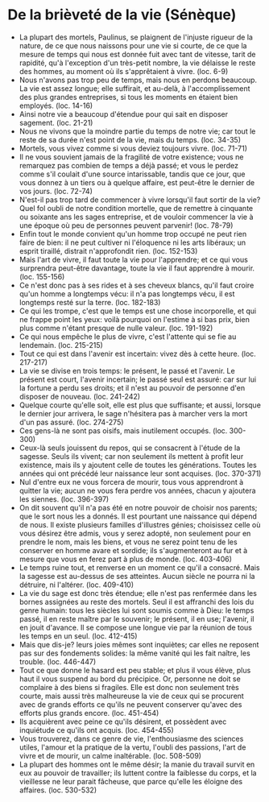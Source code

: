 # De la brièveté de la vie (Sénèque)
* La plupart des mortels, Paulinus, se plaignent de l'injuste rigueur de la nature, de ce que nous naissons pour une vie si courte, de ce que la mesure de temps qui nous est donnée fuit avec tant de vitesse, tarit de rapidité, qu'à l'exception d'un très-petit nombre, la vie délaisse le reste des hommes, au moment où ils s'apprêtaient à vivre. (loc. 6-9)
* Nous n'avons pas trop peu de temps, mais nous en perdons beaucoup. La vie est assez longue; elle suffirait, et au-delà, à l'accomplissement des plus grandes entreprises, si tous les moments en étaient bien employés. (loc. 14-16)
* Ainsi notre vie a beaucoup d'étendue pour qui sait en disposer sagement. (loc. 21-21)
* Nous ne vivons que la moindre partie du temps de notre vie; car tout le reste de sa durée n'est point de la vie, mais du temps. (loc. 34-35)
* Mortels, vous vivez comme si vous deviez toujours vivre. (loc. 71-71)
* Il ne vous souvient jamais de la fragilité de votre existence; vous ne remarquez pas combien de temps a déjà passé; et vous le perdez comme s'il coulait d'une source intarissable, tandis que ce jour, que vous donnez à un tiers ou à quelque affaire, est peut-être le dernier de vos jours. (loc. 72-74)
* N'est-il pas trop tard de commencer à vivre lorsqu'il faut sortir de la vie? Quel fol oubli de notre condition mortelle, que de remettre à cinquante ou soixante ans les sages entreprise, et de vouloir commencer la vie à une époque où peu de personnes peuvent parvenir! (loc. 78-79)
* Enfin tout le monde convient qu'un homme trop occupé ne peut rien faire de bien: il ne peut cultiver ni l'éloquence ni les arts libéraux; un esprit tiraillé, distrait n'approfondit rien. (loc. 152-153)
* Mais l'art de vivre, il faut toute la vie pour l'apprendre; et ce qui vous surprendra peut-être davantage, toute la vie il faut apprendre à mourir. (loc. 155-156)
* Ce n'est donc pas à ses rides et à ses cheveux blancs, qu'il faut croire qu'un homme a longtemps vécu: il n'a pas longtemps vécu, il est longtemps resté sur la terre. (loc. 182-183)
* Ce qui les trompe, c'est que le temps est une chose incorporelle, et qui ne frappe point les yeux: voilà pourquoi on l'estime à si bas prix, bien plus comme n'étant presque de nulle valeur. (loc. 191-192)
* Ce qui nous empêche le plus de vivre, c'est l'attente qui se fie au lendemain. (loc. 215-215)
* Tout ce qui est dans l'avenir est incertain: vivez dès à cette heure. (loc. 217-217)
* La vie se divise en trois temps: le présent, le passé et l'avenir. Le présent est court, l'avenir incertain; le passé seul est assuré: car sur lui la fortune a perdu ses droits; et il n'est au pouvoir de personne d'en disposer de nouveau. (loc. 241-242)
* Quelque courte qu'elle soit, elle est plus que suffisante; et aussi, lorsque le dernier jour arrivera, le sage n'hésitera pas à marcher vers la mort d'un pas assuré. (loc. 274-275)
* Ces gens-là ne sont pas oisifs, mais inutilement occupés. (loc. 300-300)
* Ceux-là seuls jouissent du repos, qui se consacrent à l'étude de la sagesse. Seuls ils vivent; car non seulement ils mettent à profit leur existence, mais ils y ajoutent celle de toutes les générations. Toutes les années qui ont précédé leur naissance leur sont acquises. (loc. 370-371)
* Nul d'entre eux ne vous forcera de mourir, tous vous apprendront à quitter la vie; aucun ne vous fera perdre vos années, chacun y ajoutera les siennes. (loc. 396-397)
* On dit souvent qu'il n'a pas été en notre pouvoir de choisir nos parents; que le sort nous les a donnés. Il est pourtant une naissance qui dépend de nous. Il existe plusieurs familles d'illustres génies; choisissez celle où vous désirez être admis, vous y serez adopté, non seulement pour en prendre le nom, mais les biens, et vous ne serez point tenu de les conserver en homme avare et sordide; ils s'augmenteront au fur et à mesure que vous en ferez part à plus de monde. (loc. 403-406)
* Le temps ruine tout, et renverse en un moment ce qu'il a consacré. Mais la sagesse est au-dessus de ses atteintes. Aucun siècle ne pourra ni la détruire, ni l'altérer. (loc. 409-410)
* La vie du sage est donc très étendue; elle n'est pas renfermée dans les bornes assignées au reste des mortels. Seul il est affranchi des lois du genre humain: tous les siècles lui sont soumis comme à Dieu: le temps passé, il en reste maître par le souvenir; le présent, il en use; l'avenir, il en jouit d'avance. Il se compose une longue vie par la réunion de tous les temps en un seul. (loc. 412-415)
* Mais que dis-je? leurs joies mêmes sont inquiètes; car elles ne reposent pas sur des fondements solides: la même vanité qui les fait naître, les trouble. (loc. 446-447)
* Tout ce que donne le hasard est peu stable; et plus il vous élève, plus haut il vous suspend au bord du précipice. Or, personne ne doit se complaire à des biens si fragiles. Elle est donc non seulement très courte, mais aussi très malheureuse la vie de ceux qui se procurent avec de grands efforts ce qu'ils ne peuvent conserver qu'avec des efforts plus grands encore. (loc. 451-454)
* Ils acquièrent avec peine ce qu'ils désirent, et possèdent avec inquiétude ce qu'ils ont acquis. (loc. 454-455)
* Vous trouverez, dans ce genre de vie, l'enthousiasme des sciences utiles, l'amour et la pratique de la vertu, l'oubli des passions, l'art de vivre et de mourir, un calme inaltérable. (loc. 508-509)
* La plupart des hommes ont le même désir; la manie du travail survit en eux au pouvoir de travailler; ils luttent contre la faiblesse du corps, et la vieillesse ne leur parait fâcheuse, que parce qu'elle les éloigne des affaires. (loc. 530-532)